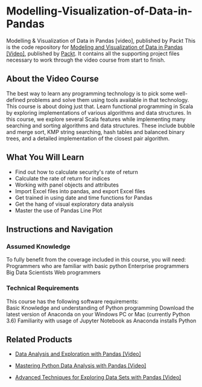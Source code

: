 # Modelling-Visualization-of-Data-in-Pandas
Modelling &amp; Visualization of Data in Pandas [video], published by Packt
This is the code repository for [Modeling and Visualization of Data in Pandas [Video]](https://www.packtpub.com/application-development/modelling-visualization-data-pandas-video?utm_source=github&utm_medium=repository&utm_campaign=9781788471312), published by [Packt](https://www.packtpub.com/?utm_source=github). It contains all the supporting project files necessary to work through the video course from start to finish.
## About the Video Course
The best way to learn any programming technology is to pick some well-defined problems and solve them using tools available in that technology. This course is about doing just that. Learn functional programming in Scala by exploring implementations of various algorithms and data structures. 
In this course, we explore several Scala features while implementing many searching and sorting algorithms and data structures. These include bubble and merge sort, KMP string searching, hash tables and balanced binary trees, and a detailed implementation of the closest pair algorithm.

<H2>What You Will Learn</H2>
<DIV class=book-info-will-learn-text>
<UL>
<LI>Find out how to calculate security's rate of return 
<LI>Calculate the rate of return for indices 
<LI>Working with panel objects and attributes 
<LI>Import Excel files into pandas, and export Excel files 
<LI>Get trained in using date and time functions for Pandas 
<LI>Get the hang of visual exploratory data analysis 
<LI>Master the use of Pandas Line Plot </LI></UL></DIV>

## Instructions and Navigation
### Assumed Knowledge
To fully benefit from the coverage included in this course, you will need:<br/>
Programmers who are familiar with basic python
Enterprise programmers
Big Data Scientists
Web programmers
### Technical Requirements
This course has the following software requirements:<br/>
Basic Knowledge and understanding of Python programming
Download the latest version of Anaconda on your Windows PC or Mac (currently Python 3.6)
Familiarity with usage of Jupyter Notebook as Anaconda installs Python


## Related Products
* [Data Analysis and Exploration with Pandas [Video]](https://www.packtpub.com/big-data-and-business-intelligence/data-analysis-and-exploration-pandas-video?utm_source=github&utm_medium=repository&utm_campaign=9781789343205)

* [Mastering Python Data Analysis with Pandas [Video]](https://www.packtpub.com/big-data-and-business-intelligence/mastering-python-data-analysis-pandas-video?utm_source=github&utm_medium=repository&utm_campaign=9781787280083)

* [Advanced Techniques for Exploring Data Sets with Pandas [Video]](https://www.packtpub.com/big-data-and-business-intelligence/advanced-techniques-exploring-data-sets-pandas-video?utm_source=github&utm_medium=repository&utm_campaign=9781788397599)

